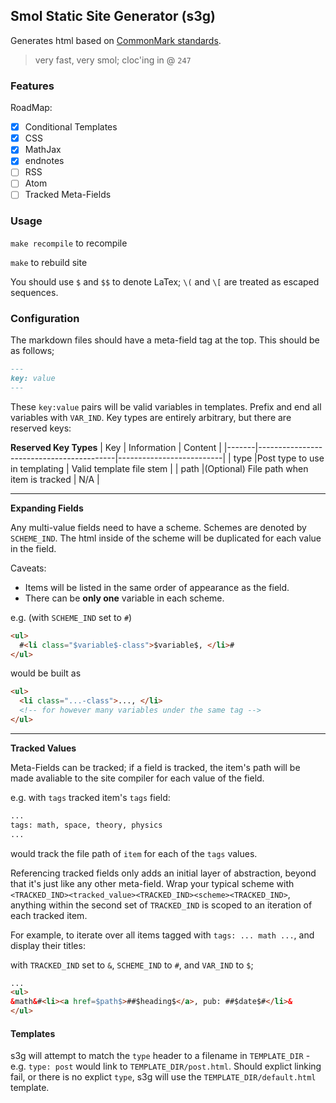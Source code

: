 Smol Static Site Generator (s3g)
----
Generates html based on [CommonMark standards](https://spec.commonmark.org/0.30).

> very fast, very smol; cloc'ing in @ `247`

### Features
RoadMap:
 - [x] Conditional Templates
 - [x] CSS
 - [x] MathJax
 - [x] endnotes
 - [ ] RSS
 - [ ] Atom
 - [ ] Tracked Meta-Fields

### Usage
`make recompile` to recompile

`make` to rebuild site

You should use `$` and `$$` to denote LaTex; `\(` and `\[` are treated as escaped sequences.

### Configuration
The markdown files should have a meta-field tag at the top. This should be as follows;

```md
---
key: value
---
```

These `key:value` pairs will be valid variables in templates. Prefix and end all variables with `VAR_IND`. Key types are entirely arbitrary, but there are reserved keys:

**Reserved Key Types**
| Key   | Information                              | Content                  |
|-------|------------------------------------------|--------------------------|
| type  |Post type to use in templating            | Valid template file stem |
| path  |(Optional) File path when item is tracked | N/A                      |

---

**Expanding Fields**

Any multi-value fields need to have a scheme. Schemes are denoted by `SCHEME_IND`. The html inside of the scheme will be duplicated for each value in the field.

Caveats:
- Items will be listed in the same order of appearance as the field.
- There can be **only one** variable in each scheme.

e.g. (with `SCHEME_IND` set to `#`)
```html
<ul>
  #<li class="$variable$-class">$variable$, </li>#
</ul>
```

would be built as

```html
<ul>
  <li class="...-class">..., </li>
  <!-- for however many variables under the same tag -->
</ul>
```

---

**Tracked Values**

Meta-Fields can be tracked; if a field is tracked, the item's path will be made avaliable to the site compiler for each value of the field. 

e.g. with `tags` tracked
item's `tags` field:
```md
...
tags: math, space, theory, physics
...
```
would track the file path of `item` for each of the `tags` values.

Referencing tracked fields only adds an initial layer of abstraction, beyond that it's just like any other meta-field. Wrap your typical scheme with `<TRACKED_IND><tracked_value><TRACKED_IND><scheme><TRACKED_IND>`, anything within the second set of `TRACKED_IND` is scoped to an iteration of each tracked item.

For example, to iterate over all items tagged with `tags: ... math ...`, and display their titles:

with `TRACKED_IND` set to `&`, `SCHEME_IND` to `#`, and `VAR_IND` to `$`;
```html
...
<ul>
&math&#<li><a href=$path$>##$heading$</a>, pub: ##$date$#</li>&
</ul>
```

#### Templates
s3g will attempt to match the `type` header to a filename in `TEMPLATE_DIR` - e.g. `type: post` would link to `TEMPLATE_DIR/post.html`. Should explict linking fail, or there is no explict `type`, s3g will use the `TEMPLATE_DIR/default.html` template.
